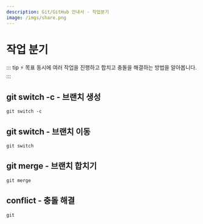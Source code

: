 ```yaml
---
description: Git/GitHub 안내서 - 작업분기
image: /imgs/share.png
---
```


# 작업 분기

::: tip ⚡️ 목표
동시에 여러 작업을 진행하고 합치고 충돌을 해결하는 방법을 알아봅니다.
:::

## git switch -c - 브랜치 생성

```
git switch -c
```

## git switch - 브랜치 이동

```
git switch
```

## git merge - 브랜치 합치기

```
git merge
```

## conflict - 충돌 해결

```
git
```
